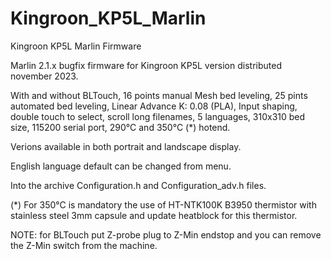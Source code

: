 # Kingroon_KP5L_Marlin
Kingroon KP5L Marlin Firmware

Marlin 2.1.x bugfix firmware for Kingroon KP5L version distributed november 2023.

With and without BLTouch, 
16 points manual Mesh bed leveling,
25 pints automated bed leveling,
Linear Advance K: 0.08 (PLA),
Input shaping,
double touch to select,
scroll long filenames,
5 languages,
310x310 bed size,
115200 serial port,
290°C and 350°C (*) hotend.

Verions available in both portrait and landscape display.

English language default can be changed from menu.

Into the archive Configuration.h and Configuration_adv.h files. 

(*) For 350°C is mandatory the use of HT-NTK100K B3950 thermistor with stainless steel 3mm capsule and update heatblock for this thermistor.

NOTE: for BLTouch put Z-probe plug to Z-Min endstop and you can remove the Z-Min switch from the machine.
